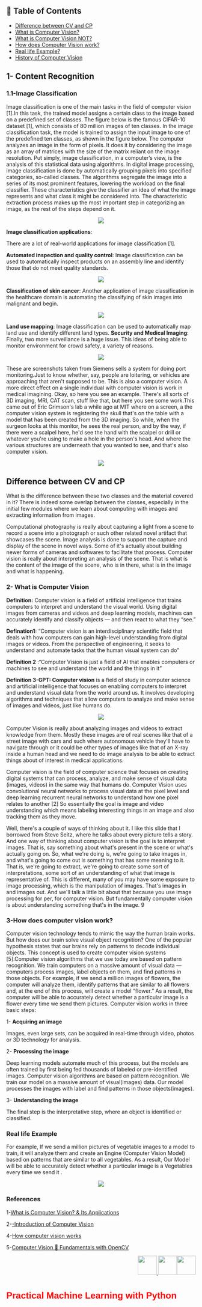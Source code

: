 


## 📑 Table of Contents  

- [Difference between CV and CP](#Difference-between-CV-and-CP)  
- [What is Computer Vision?](#2--what-is-computer-vision)  
- [What is Computer Vision NOT?](#what-is-computer-vision-not)  
- [How does Computer Vision work?](#3-how-does-computer-vision-work)
- [Real life Example?](#Real-life-Example)   
- [History of Computer Vision](#history-of-computer-vision)  


## **1- Content Recognition** 
### **1.1-Image Classification** 

Image classification is one of the main tasks in the field of computer vision [1].In this task, the trained model assigns a certain class to the image based on a predefined set of classes. The figure below is the famous CIFAR-10 dataset [1], which consists of 80 million images of ten classes. In the image classification task, the model is trained to assign the input image to one of the predefined ten classes, as shown in the figure below.
The computer analyzes an image in the form of pixels. It does it by considering the image as an array of matrices with the size of the matrix reliant on the image resolution. Put simply, image classification, in a computer’s view, is the analysis of this statistical data using algorithms. In digital image processing, image classification is done by automatically grouping pixels into specified categories, so-called classes. The algorithms segregate the image into a series of its most prominent features, lowering the workload on the final classifier. These characteristics give the classifier an idea of what the image represents and what class it might be considered into. The characteristic extraction process makes up the most important step in categorizing an image, as the rest of the steps depend on it.

<p align="center">
<img src="https://github.com/dr-mushtaq/Computer-Vision/blob/main/%F0%9F%93%9AChapter%201-Introduction/1_r8S5tF_6naagKOnlIcGXoQ.png"></a>
</p>

**Image classification applications**:

There are a lot of real-world applications for image classification [1].

**Automated inspection and quality control**: Image classification can be used to automatically inspect products on an assembly line and identify those that do not meet quality standards.

<p align="center">
<img src="https://github.com/dr-mushtaq/Computer-Vision/blob/main/%F0%9F%93%9AChapter%201-Introduction/1_C_NE-EiDssUNEwFAeRAdMA.jpg"></a>
</p>

**Classification of skin cancer**: Another application of image classification in the healthcare domain is automating the classifying of skin images into malignant and begin.

<p align="center">
<img src="https://github.com/dr-mushtaq/Computer-Vision/blob/main/%F0%9F%93%9AChapter%201-Introduction/1_sw03jwLc830SfOYmYSP3Dw.png"></a>
</p>

**Land use mapping**: Image classification can be used to automatically map land use and identify different land types.
**Security and Medical Imaging**: Finally, two more surveillance is a huge issue. This ideas of being able to monitor environment for crowd safety, a variety of reasons.

<p align="center">
<img src="https://github.com/dr-mushtaq/Computer-Vision/blob/main/%F0%9F%93%9AChapter%201-Introduction/333.jpg"></a>
</p>

These are screenshots taken from Siemens sells a system for doing port monitoring.Just to know whether, say, people are loitering, or vehicles are approaching that aren't supposed to be. This is also a computer vision. A more direct effect on a single individual with computer vision is work in medical imagining. Okay, so here you see an example. There's all sorts of 3D imaging, MRI, CAT scan, stuff like that, but here you see some work.This came out of Eric Grimson's lab a while ago at MIT where on a screen, a the computer vision system is registering the skull that's on the table with a model that has been created from the 3D imaging. So while, when the surgeon looks at this monitor, he sees the real person, and by the way, if there were a scalpel here, he'd see the hand with the scalpel or drill or whatever you're using to make a hole in the person's head. And where the various structures are underneath that you wanted to see, and that's also computer vision.

<p align="center">
<img src="https://github.com/dr-mushtaq/Computer-Vision/blob/main/%F0%9F%93%9AChapter%201-Introduction/444.jpg"></a>
</p>



 ## **Difference between CV and CP**
 
What is the difference between these two classes and the material covered in it? There is indeed some overlap between the classes, especially in the initial few modules where we learn about computing with images and extracting information from images.

Computational photography is really about capturing a light from a scene to record a scene into a photograph or such other related novel artifact that showcases the scene. Image analysis is done to support the capture and display of the scene in novel ways. Some of it's actually about building newer forms of cameras and softwares to facilitate that process. Computer vision is really about interpreting an analysis of the scene. That is what is the content of the image of the scene, who is in there, what is in the image and what is happening.

### **2- What is Computer Vision** 

**Definition:** Computer vision is a field of artificial intelligence that trains computers to interpret and understand the visual world. Using digital images from cameras and videos and deep learning models, machines can accurately identify and classify objects — and then react to what they “see.”

**Defination1:** “Computer vision is an interdisciplinary scientific field that deals with how computers can gain high-level understanding from digital images or videos. From the perspective of engineering, it seeks to understand and automate tasks that the human visual system can do” 

**Definition 2** :“Computer Vision is just a field of AI that enables computers or machines to see and understand the world and the things in it” 

**Definition 3-GPT: Computer vision**  is a field of study in computer science and artificial intelligence that focuses on enabling computers to interpret and understand visual data from the world around us. It involves developing algorithms and techniques that allow computers to analyze and make sense of images and videos, just like humans do.

<p align="center">
<img src="https://github.com/dr-mushtaq/Computer-Vision/blob/main/%F0%9F%93%9AChapter%201-Introduction/1_r8S5tF_6naagKOnlIcGXoQ.png"></a>
</p>
 
Computer Vision is really about analyzing images and videos to extract knowledge from them. Mostly these images are of real scenes like that of a street image with cars and such where autonomous vehicle they'll have to navigate through or it could be other types of images like that of an X-ray inside a human head and we need to do image analysis to be able to extract things about of interest in medical applications.

Computer vision is the field of computer science that focuses on creating digital systems that can process, analyze, and make sense of visual data (images, videos) in the same way that humans do. Computer Vision uses convolutional neural networks to process visual data at the pixel level and deep learning recurrent neural networks to understand how one pixel relates to another [2] So essentially the goal is image and video understanding which means labeling interesting things in an image and also tracking them as they move.

Well, there's a couple of ways of thinking about it. I like this slide that I borrowed from Steve Seitz, where he talks about every picture tells a story. And one way of thinking about computer vision is the goal  is to interpret images. That is, say something about what's present in the scene or what's actually going on. So, what we're doing is, we're going to take images in, and what's going to come out is something that has some meaning to it. That is, we're going to extract, we're going to create some sort of interpretations, some sort of an understanding of what that image is representative of. This is different, many of you may have some exposure to image processing, which is the manipulation of images. That's images in and images out. And we'll talk a little bit about that because you use image processing for per, for computer vision. But fundamentally computer vision is about understanding something that's in the image.
9
###  **3-How does computer vision work**?
Computer vision technology tends to mimic the way the human brain works. But how does our brain solve visual object recognition? One of the popular hypothesis states that our brains rely on patterns to decode individual objects. This concept is used to create computer vision systems [5].Computer vision algorithms that we use today are based on pattern recognition. We train computers on a massive amount of visual data — computers process images, label objects on them, and find patterns in those objects. For example, if we send a million images of flowers, the computer will analyze them, identify patterns that are similar to all flowers and, at the end of this process, will create a model “flower.” As a result, the computer will be able to accurately detect whether a particular image is a flower every time we send them pictures.
Computer vision works in three basic steps:

1- **Acquiring an image**

Images, even large sets, can be acquired in real-time through video, photos or 3D technology for analysis.

2- **Processing the image**

Deep learning models automate much of this process, but the models are often trained by first being fed thousands of labeled or pre-identified images. Computer vision algorithms are based on pattern recognition. We train our model on a massive amount of visual(images) data. Our model processes the images with label and find patterns in those objects(images).

3- **Understanding the image**

The final step is the interpretative step, where an object is identified or classified.

###  Real life Example

For example, If we send a million pictures of vegetable images to a model to train, it will analyze them and create an Engine (Computer Vision Model) based on patterns that are similar to all vegetables. As a result, Our Model will be able to accurately detect whether a particular image is a Vegetables every time we send it .

<p align="center">
<img src="https://github.com/dr-mushtaq/Computer-Vision/blob/main/%F0%9F%93%9AChapter%201-Introduction/1_uhwJAFDBNBjTVmJ_6P5Zyg.png"></a>
</p>

### References

1-[What is Computer Vision? & Its Applications](https://medium.com/@draj0718/what-is-computer-vision-its-applications-826c0bbd772b)

2-[-Introduction of Computer Vision](https://auth.udacity.com/sign-in)

4-[How computer vision works](https://www.sas.com/en_us/insights/analytics/computer-vision.html#technical)

5-[Computer Vision 🤖 Fundamentals with OpenCV](https://medium.com/codex/computer-vision-fundamentals-with-opencv-9fc93b61e3e8)


<p align="right">
  <a target="_blank" href="https://coursesteach.com/mod/page/view.php?id=3962">
    <img height="50px" src="https://raw.githubusercontent.com/dipanjanS/practical-machine-learning-with-python/master/media/assets/home_page.png" />
  </a>
  <a target="_blank" href="https://coursesteach.com/course/view.php?id=6&amp;sectionid=30">
    <img height="50px" src="https://raw.githubusercontent.com/dipanjanS/practical-machine-learning-with-python/master/media/assets/contents_page.jpg" />
  </a>
  <img height="50px" src="https://raw.githubusercontent.com/dipanjanS/practical-machine-learning-with-python/master/media/assets/next_page.png" style="float: right;" />
</p>

# <span style="color: #ff0000;"><strong><span style="font-size: x-large;"><span style="font-family: arial, helvetica, sans-serif;">Practical Machine Learning with Python</span></span></strong></span>





























